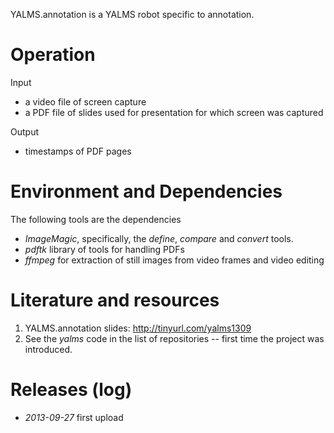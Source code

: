
YALMS.annotation is a YALMS robot specific to annotation.

Operation
=========

Input
- a video file of screen capture
- a PDF file of slides used for presentation for which screen was captured

Output
- timestamps of PDF pages


Environment and Dependencies
======
The following tools are the dependencies
- *ImageMagic*, specifically, the *define*, *compare* and *convert* tools.
- *pdftk* library of tools for handling PDFs
- *ffmpeg* for extraction of still images from video frames and video editing


Literature and resources
========
1. YALMS.annotation slides: http://tinyurl.com/yalms1309
2. See the *yalms* code in the list of repositories -- first time the project was introduced.


Releases (log)
=======
- *2013-09-27* first upload


